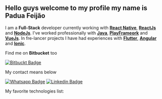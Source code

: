 ## Hello guys welcome to my profile my name is Padua Feijão

I am a __Full-Stack__ developer currently working with __[React Native](https://reactnative.dev/)__, __[ReactJs](https://pt-br.reactjs.org/)__ and __[NodeJs](https://nodejs.org/en/)__.
I've worked professionally with __[Java](https://www.java.com/pt-BR/)__, __[PlayFrameork](https://www.playframework.com/)__ and __[VueJs](https://vuejs.org/)__. In fre-lancer projects I have had experiences with __[Flutter](https://flutter.dev/)__, __[Angular](https://angular.io/)__ and __[Ionic](https://ionicframework.com/)__.

Find me on __Bitbucket__ too

[![Bitbuckt Badge](https://img.shields.io/badge/Bitbucket-330F63?style=for-the-badge&logo=bitbucket&logoColor=white)](https://bitbucket.org/paduaBass)

My contact means below

[![Whatsapp Badge](https://img.shields.io/badge/WhatsApp-25D366?style=for-the-badge&logo=whatsapp&logoColor=white)](https://api.whatsapp.com/send?phone=5588994570457)
[![Linkedin Badge](https://img.shields.io/badge/LinkedIn-0077B5?style=for-the-badge&logo=linkedin&logoColor=white)](https://www.linkedin.com/in/antonio-de-p%C3%A1dua-alves-feij%C3%A3o-43054b192)

My favorite technologies list:
